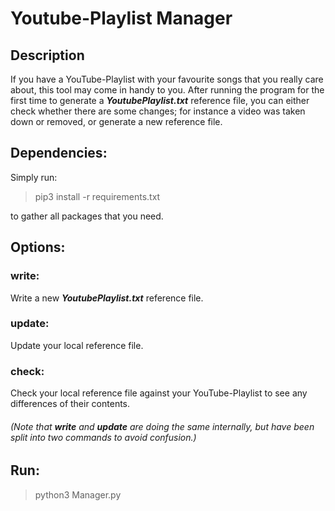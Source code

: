 # Youtube-Playlist Manager

## Description

If you have a YouTube-Playlist with your favourite songs that you really care about, this tool may come in handy to you. 
After running the program for the first time to generate a __*YoutubePlaylist.txt*__ reference file, you can either check 
whether there are some changes; for instance a video was taken down or removed, or generate a new reference file.

   
## Dependencies:
 
 Simply run: 
 
 > pip3 install -r requirements.txt
 
 to gather all packages that you need.  
 
  
## Options: 

### write:
Write a new __*YoutubePlaylist.txt*__ reference file.

### update:
Update your local reference file. 

### check:
Check your local reference file against your YouTube-Playlist to see any differences of their contents.

###### (Note that __write__ and __update__ are doing the same internally, but have been split into two commands to avoid confusion.)

    
## Run:
> python3 Manager.py
